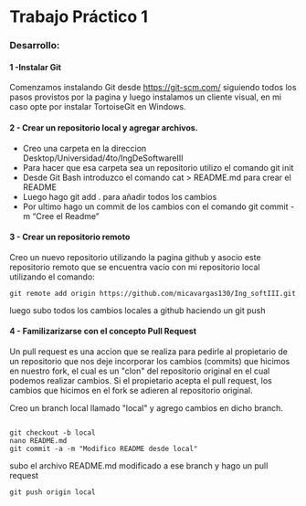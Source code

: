 # Trabajo Práctico 1
### Desarrollo:
#### 1 -Instalar Git
Comenzamos instalando Git desde https://git-scm.com/ siguiendo todos los pasos provistos por la pagina y 
luego instalamos un cliente visual, en mi caso opte por instalar TortoiseGit en Windows.

#### 2 - Crear un repositorio local y agregar archivos.
 - Creo una carpeta en la direccion Desktop/Universidad/4to/IngDeSoftwareIII
 - Para hacer que esa carpeta sea un repositorio utilizo el comando git init 
 - Desde Git Bash introduzco el comando cat > README.md para crear el README
 - Luego hago git add . para añadir todos los cambios
 - Por ultimo hago un commit de los cambios con el comando git commit -m “Cree el Readme”

#### 3 - Crear un repositorio remoto
Creo un nuevo repositorio utilizando la pagina github y asocio este repositorio remoto que se encuentra vacío 
con mi repositorio local utilizando el comando:
```
git remote add origin https://github.com/micavargas130/Ing_softIII.git
```
luego subo todos los cambios locales a github haciendo un git push

#### 4 - Familizarizarse con el concepto Pull Request
 Un pull request es una accion que se realiza para pedirle al propietario de un repositorio que nos deje
incorporar los cambios (commits) que hicimos en nuestro fork, el cual es un "clon" del repositorio original en el cual podemos realizar cambios. Si el propietario acepta el pull request, los cambios que hicimos en el fork se adieren al repositorio original.

Creo un branch local llamado "local" y agrego cambios en dicho branch.


```

git checkout -b local
nano README.md
git commit -a -m "Modifico README desde local"
```
subo el archivo README.md modificado a ese branch y hago un pull request

```
git push origin local
```



